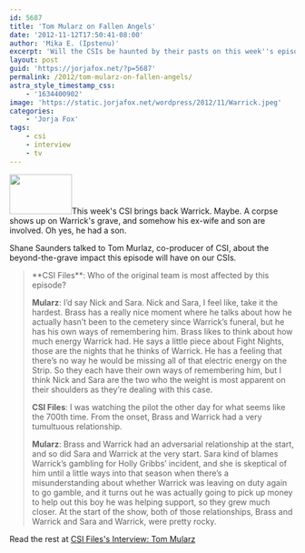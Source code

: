 ```yaml
---
id: 5687
title: 'Tom Mularz on Fallen Angels'
date: '2012-11-12T17:50:41-08:00'
author: 'Mika E. (Ipstenu)'
excerpt: 'Will the CSIs be haunted by their pasts on this week''s episode of CSI?'
layout: post
guid: 'https://jorjafox.net/?p=5687'
permalink: /2012/tom-mularz-on-fallen-angels/
astra_style_timestamp_css:
    - '1634400902'
image: 'https://static.jorjafox.net/wordpress/2012/11/Warrick.jpeg'
categories:
    - 'Jorja Fox'
tags:
    - csi
    - interview
    - tv
---
```


<img class="alignleft size-thumbnail wp-image-5688" title="Warrick" src="//static.jorjafox.net/wordpress/2012/11/Warrick-110x70.jpeg" alt="" width="110" height="70" />This week's CSI brings back Warrick. Maybe. A corpse shows up on Warrick's grave, and somehow his ex-wife and son are involved. Oh yes, he had a son.

Shane Saunders talked to Tom Murlaz, co-producer of CSI, about the beyond-the-grave impact this episode will have on our CSIs.
<blockquote>**CSI Files**: Who of the original team is most affected by this episode?

**Mularz**: I’d say Nick and Sara. Nick and Sara, I feel like, take it the hardest. Brass has a really nice moment where he talks about how he actually hasn’t been to the cemetery since Warrick’s funeral, but he has his own ways of remembering him. Brass likes to think about how much energy Warrick had. He says a little piece about Fight Nights, those are the nights that he thinks of Warrick. He has a feeling that there’s no way he would be missing all of that electric energy on the Strip. So they each have their own ways of remembering him, but I think Nick and Sara are the two who the weight is most apparent on their shoulders as they’re dealing with this case.

**CSI Files**: I was watching the pilot the other day for what seems like the 700th time. From the onset, Brass and Warrick had a very tumultuous relationship.

**Mularz**: Brass and Warrick had an adversarial relationship at the start, and so did Sara and Warrick at the very start. Sara kind of blames Warrick’s gambling for Holly Gribbs’ incident, and she is skeptical of him until a little ways into that season when there’s a misunderstanding about whether Warrick was leaving on duty again to go gamble, and it turns out he was actually going to pick up money to help out this boy he was helping support, so they grew much closer. At the start of the show, both of those relationships, Brass and Warrick and Sara and Warrick, were pretty rocky.</blockquote>
Read the rest at <a href="http://www.csifiles.com/content/2012/11/interview-tom-mularz-3/">CSI Files's Interview: Tom Mularz</a>
